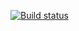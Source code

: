 [![Build status](https://jeffhollan2.visualstudio.com/ServerlessConf/_apis/build/status/AzureFunctionBuild)](https://jeffhollan2.visualstudio.com/ServerlessConf/_build/latest?definitionId=17)